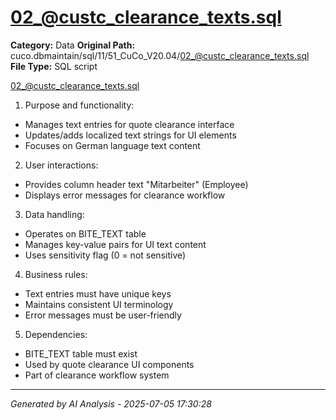 # 02_@custc_clearance_texts.sql

**Category:** Data
**Original Path:** cuco.dbmaintain/sql/11/51_CuCo_V20.04/02_@custc_clearance_texts.sql
**File Type:** SQL script

02_@custc_clearance_texts.sql
1. Purpose and functionality:
- Manages text entries for quote clearance interface
- Updates/adds localized text strings for UI elements
- Focuses on German language text content

2. User interactions:
- Provides column header text "Mitarbeiter" (Employee)
- Displays error messages for clearance workflow

3. Data handling:
- Operates on BITE_TEXT table
- Manages key-value pairs for UI text content
- Uses sensitivity flag (0 = not sensitive)

4. Business rules:
- Text entries must have unique keys
- Maintains consistent UI terminology
- Error messages must be user-friendly

5. Dependencies:
- BITE_TEXT table must exist
- Used by quote clearance UI components
- Part of clearance workflow system

---
*Generated by AI Analysis - 2025-07-05 17:30:28*
